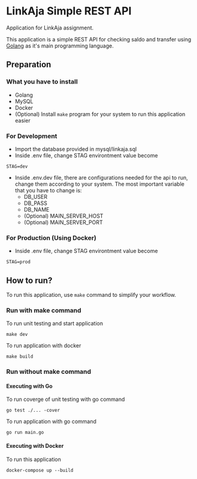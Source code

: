 # LinkAja Simple REST API

Application for LinkAja assignment.

This application is a simple REST API for checking saldo and transfer using [Golang](https://golang.org/) as it's main programming language.


## Preparation

### What you have to install
* Golang
* MySQL
* Docker
* (Optional) Install `make` program for your system to run this application easier

### For Development

* Import the database provided in mysql/linkaja.sql
* Inside .env file, change STAG environtment value become 
```
STAG=dev
```
* Inside .env.dev file, there are configurations needed for the api to run, change them according to your system. The most important variable that you have to change is:
    - DB_USER
    - DB_PASS
    - DB_NAME
    - (Optional) MAIN_SERVER_HOST
    - (Optional) MAIN_SERVER_PORT

### For Production (Using Docker)

* Inside .env file, change STAG environtment value become 
```
STAG=prod
```

## How to run?
To run this application, use `make` command to simplify your workflow.

### Run with make command

To run unit testing and start application

```
make dev
```

To run application with docker

```
make build
```

### Run without make command

#### Executing with Go

To run coverge of unit testing with go command

```
go test ./... -cover
```

To run application with go command

```
go run main.go
```

#### Executing with Docker

To run this application 

```
docker-compose up --build
```

